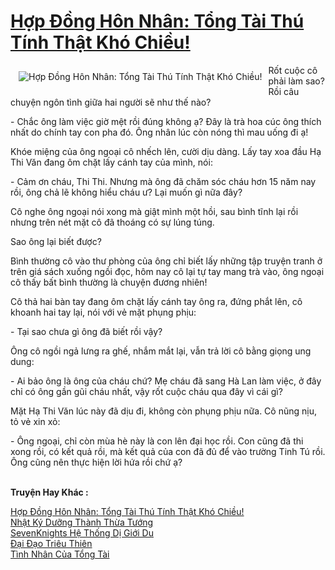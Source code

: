 <a href="https://utruyen.com/truyen/hop-dong-hon-nhan-tong-tai-thu-tinh-that-kho-chieu/19524/" title="Hợp Đồng Hôn Nhân: Tổng Tài Thú Tính Thật Khó Chiều!"><h1>Hợp Đồng Hôn Nhân: Tổng Tài Thú Tính Thật Khó Chiều!</h1></a><div style="display:table"><img align="right" style="float: left; padding: 10px;" src="https://utruyen.com/images/story/200x260/hop-dong-hon-nhan-tong-tai-thu-tinh-that-kho-chieu.jpg" alt="Hợp Đồng Hôn Nhân: Tổng Tài Thú Tính Thật Khó Chiều!">Rốt cuộc cô phải làm sao? Rồi câu chuyện ngôn tình giữa hai người sẽ như thế nào?<p></p>- Chắc ông làm việc giờ mệt rồi đúng không ạ? Đây là trà hoa cúc ông thích nhất do chính tay con pha đó. Ông nhân lúc còn nóng thì mau uống đi ạ! <p></p>Khóe miệng của ông ngoại cô nhếch lên, cười dịu dàng. Lấy tay xoa đầu Hạ Thi Văn đang ôm chặt lấy cánh tay của mình, nói: <p></p>- Cảm ơn cháu, Thi Thi. Nhưng mà ông đã chăm sóc cháu hơn 15 năm nay rồi, ông chả lẽ không hiểu cháu ư? Lại muốn gì nữa đây? <p></p>Cô nghe ông ngoại nói xong mà giật mình một hồi, sau bình tĩnh lại rồi nhưng trên nét mặt cô đã thoáng có sự lúng túng. <p></p>Sao ông lại biết được? <p></p>Bình thường cô vào thư phòng của ông chỉ biết lấy những tập truyện tranh ở trên giá sách xuống ngồi đọc, hôm nay cô lại tự tay mang trà vào, ông ngoại cô thấy bất bình thường là chuyện đương nhiên! <p></p>Cô thả hai bàn tay đang ôm chặt lấy cánh tay ông ra, đứng phắt lên, cô khoanh hai tay lại, nói với vẻ mặt phụng phịu: <p></p>- Tại sao chưa gì ông đã biết rồi vậy? <p></p>Ông cô ngồi ngả lưng ra ghế, nhắm mắt lại, vẫn trả lời cô bằng giọng ung dung: <p></p>- Ai bảo ông là ông của cháu chứ? Mẹ cháu đã sang Hà Lan làm việc, ở đây chỉ có ông gần gũi cháu nhất, vậy rốt cuộc cháu qua đây vì cái gì? <p></p>Mặt Hạ Thi Văn lúc này đã dịu đi, không còn phụng phịu nữa. Cô nũng nịu, tỏ vẻ xin xỏ: <p></p>- Ông ngoại, chỉ còn mùa hè này là con lên đại học rồi. Con cũng đã thi xong rồi, có kết quả rồi, mà kết quả của con đã đủ để vào trường Tinh Tú rồi. Ông cũng nên thực hiện lời hứa rồi chứ ạ?</div><p><br><b>Truyện Hay Khác :</b></p><a href="https://utruyen.com/truyen/hop-dong-hon-nhan-tong-tai-thu-tinh-that-kho-chieu/19524/" alt="Hợp Đồng Hôn Nhân: Tổng Tài Thú Tính Thật Khó Chiều!">Hợp Đồng Hôn Nhân: Tổng Tài Thú Tính Thật Khó Chiều!</a><br/><a href="https://utruyen.com/truyen/nhat-ky-duong-thanh-thua-tuong/19302/" alt="Nhật Ký Dưỡng Thành Thừa Tướng">Nhật Ký Dưỡng Thành Thừa Tướng</a><br/><a href="https://github.com/quanluxury/ngontinh_top100/tree/master/17312" alt="SevenKnights Hệ Thống Dị Giới Du">SevenKnights Hệ Thống Dị Giới Du</a><br/><a href="https://github.com/quanluxury/ngontinh_top100/tree/master/17593" alt="Đại Đạo Triêu Thiên">Đại Đạo Triêu Thiên</a><br/><a href="https://images.google.com.bn/url?q=https%3A%2F%2Futruyen.com%2Ftruyen%2Ftinh-nhan-cua-tong-tai%2F18980%2F" alt="Tình Nhân Của Tổng Tài">Tình Nhân Của Tổng Tài</a><br/>